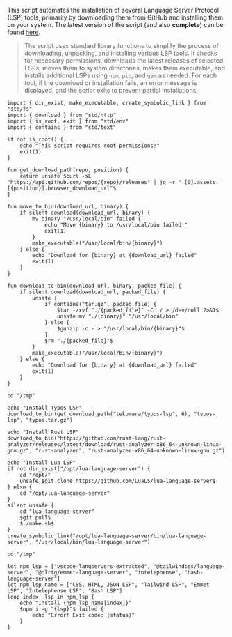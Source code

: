This script automates the installation of several Language Server Protocol (LSP) tools, primarily by downloading them from GitHub and installing them on your system. The latest version of the script (and also **complete**) can be found [here](https://github.com/Mte90/My-Scripts/blob/master/dev/lsp-installer/install.ab).

> The script uses standard library functions to simplify the process of downloading, unpacking, and installing various LSP tools. It checks for necessary permissions, downloads the latest releases of selected LSPs, moves them to system directories, makes them executable, and installs additional LSPs using `npm`, `pip`, and `gem` as needed.
> For each tool, if the download or installation fails, an error message is displayed, and the script exits to prevent partial installations.

```ab
import { dir_exist, make_executable, create_symbolic_link } from "std/fs"
import { download } from "std/http"
import { is_root, exit } from "std/env"
import { contains } from "std/text"

if not is_root() {
    echo "This script requires root permissions!"
    exit(1)
}

fun get_download_path(repo, position) {
    return unsafe $curl -sL "https://api.github.com/repos/{repo}/releases" | jq -r ".[0].assets.[{position}].browser_download_url"$
}

fun move_to_bin(download_url, binary) {
    if silent download(download_url, binary) {
        mv binary "/usr/local/bin" failed {
            echo "Move {binary} to /usr/local/bin failed!"
            exit(1)
        }
        make_executable("/usr/local/bin/{binary}")
    } else {
        echo "Download for {binary} at {download_url} failed"
        exit(1)
    }
}

fun download_to_bin(download_url, binary, packed_file) {
    if silent download(download_url, packed_file) {
        unsafe {
            if contains("tar.gz", packed_file) {
                $tar -zxvf "./{packed_file}" -C ./ > /dev/null 2>&1$
                unsafe mv "./{binary}" "/usr/local/bin"
            } else {
                $gunzip -c - > "/usr/local/bin/{binary}"$
            }
            $rm "./{packed_file}"$
        }
        make_executable("/usr/local/bin/{binary}")
    } else {
        echo "Download for {binary} at {download_url} failed"
        exit(1)
    }
}

cd "/tmp"

echo "Install Typos LSP"
download_to_bin(get_download_path("tekumara/typos-lsp", 6), "typos-lsp", "typos.tar.gz")

echo "Install Rust LSP"
download_to_bin("https://github.com/rust-lang/rust-analyzer/releases/latest/download/rust-analyzer-x86_64-unknown-linux-gnu.gz", "rust-analyzer", "rust-analyzer-x86_64-unknown-linux-gnu.gz")

echo "Install Lua LSP"
if not dir_exist("/opt/lua-language-server") {
    cd "/opt/"
    unsafe $git clone https://github.com/LuaLS/lua-language-server$
} else {
    cd "/opt/lua-language-server"
}
silent unsafe {
    cd "lua-language-server"
    $git pull$
    $./make.sh$
}
create_symbolic_link("/opt/lua-language-server/bin/lua-language-server", "/usr/local/bin/lua-language-server")

cd "/tmp"

let npm_lsp = ["vscode-langservers-extracted", "@tailwindcss/language-server", "@olrtg/emmet-language-server", "intelephense", "bash-language-server"]
let npm_lsp_name = ["CSS, HTML, JSON LSP", "Tailwind LSP", "Emmet LSP", "Intelephense LSP", "Bash LSP"]
loop index, lsp in npm_lsp {
    echo "Install {npm_lsp_name[index]}"
    $npm i -g "{lsp}"$ failed {
        echo "Error! Exit code: {status}"
    }
}
```

